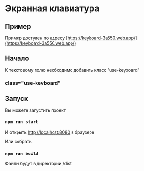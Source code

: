 # Экранная клавиатура

## Пример

Пример доступен по адресу [https://keyboard-3a550.web.app/](https://keyboard-3a550.web.app/)

## Начало

К текстовому полю необходимо добавить класс "use-keyboard"

### class="use-keyboard"

## Запуск

Вы можете запустить проект

### `npm run start`

И открыть [http://localhost:8080](http://localhost:8080) в браузере

Или собрать

### `npm run build`

Файлы будут в директории /dist
